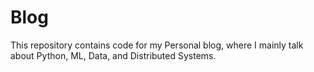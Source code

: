 # Blog 
This repository contains code for my Personal blog, where I mainly talk about Python, ML, Data, and Distributed Systems.
